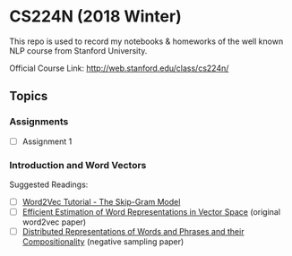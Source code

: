 # CS224N (2018 Winter)

This repo is used to record my notebooks & homeworks of the well known NLP course from Stanford University.

Official Course Link: http://web.stanford.edu/class/cs224n/


## Topics

### Assignments

- [ ] Assignment 1

### Introduction and Word Vectors

Suggested Readings:
- [ ] [Word2Vec Tutorial - The Skip-Gram Model](http://mccormickml.com/2016/04/19/word2vec-tutorial-the-skip-gram-model/)
- [ ] [Efficient Estimation of Word Representations in Vector Space](http://arxiv.org/pdf/1301.3781.pdf) (original word2vec paper)
- [ ] [Distributed Representations of Words and Phrases and their Compositionality](http://papers.nips.cc/paper/5021-distributed-representations-of-words-and-phrases-and-their-compositionality.pdf) (negative sampling paper)